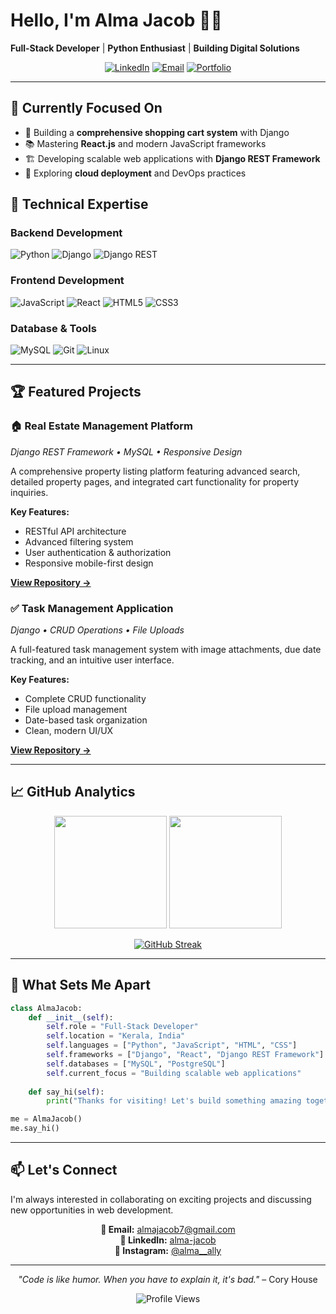 # Hello, I'm Alma Jacob 👨‍💻

**Full-Stack Developer** | **Python Enthusiast** | **Building Digital Solutions**

<div align="center">
  
[![LinkedIn](https://img.shields.io/badge/LinkedIn-Connect-0077B5?style=for-the-badge&logo=linkedin&logoColor=white)](https://linkedin.com/in/alma-jacob)
[![Email](https://img.shields.io/badge/Email-Contact-EA4335?style=for-the-badge&logo=gmail&logoColor=white)](mailto:almajacob7@gmail.com)
[![Portfolio](https://img.shields.io/badge/Portfolio-Visit-FF5722?style=for-the-badge&logo=google-chrome&logoColor=white)](#)

</div>

---

## 🎯 Currently Focused On

- 🚀 Building a **comprehensive shopping cart system** with Django
- 📚 Mastering **React.js** and modern JavaScript frameworks
- 🏗️ Developing scalable web applications with **Django REST Framework**
- 🌱 Exploring **cloud deployment** and DevOps practices

## 💼 Technical Expertise

### **Backend Development**
![Python](https://img.shields.io/badge/Python-Expert-3776AB?style=flat&logo=python&logoColor=white)
![Django](https://img.shields.io/badge/Django-Advanced-092E20?style=flat&logo=django&logoColor=white)
![Django REST](https://img.shields.io/badge/Django_REST-Proficient-ff1709?style=flat&logo=django&logoColor=white)

### **Frontend Development**
![JavaScript](https://img.shields.io/badge/JavaScript-Intermediate-F7DF1E?style=flat&logo=javascript&logoColor=black)
![React](https://img.shields.io/badge/React-Learning-61DAFB?style=flat&logo=react&logoColor=black)
![HTML5](https://img.shields.io/badge/HTML5-Expert-E34F26?style=flat&logo=html5&logoColor=white)
![CSS3](https://img.shields.io/badge/CSS3-Advanced-1572B6?style=flat&logo=css3&logoColor=white)

### **Database & Tools**
![MySQL](https://img.shields.io/badge/MySQL-Proficient-4479A1?style=flat&logo=mysql&logoColor=white)
![Git](https://img.shields.io/badge/Git-Advanced-F05032?style=flat&logo=git&logoColor=white)
![Linux](https://img.shields.io/badge/Linux-Intermediate-FCC624?style=flat&logo=linux&logoColor=black)

---

## 🏆 Featured Projects

### 🏠 **Real Estate Management Platform**
*Django REST Framework • MySQL • Responsive Design*

A comprehensive property listing platform featuring advanced search, detailed property pages, and integrated cart functionality for property inquiries.

**Key Features:**
- RESTful API architecture
- Advanced filtering system
- User authentication & authorization
- Responsive mobile-first design

[**View Repository →**](https://github.com/almajacob/estate-website)

### ✅ **Task Management Application**
*Django • CRUD Operations • File Uploads*

A full-featured task management system with image attachments, due date tracking, and an intuitive user interface.

**Key Features:**
- Complete CRUD functionality
- File upload management
- Date-based task organization
- Clean, modern UI/UX

[**View Repository →**](https://github.com/almajacob/todo-app)

---

## 📈 GitHub Analytics

<div align="center">
  
<img height="180em" src="https://github-readme-stats.vercel.app/api?username=almajacob&show_icons=true&theme=tokyonight&include_all_commits=true&count_private=true"/>
<img height="180em" src="https://github-readme-stats.vercel.app/api/top-langs/?username=almajacob&layout=compact&langs_count=8&theme=tokyonight"/>

</div>

<div align="center">

[![GitHub Streak](https://streak-stats.demolab.com/?user=almajacob&theme=tokyonight)](https://git.io/streak-stats)

</div>

---

## 🎨 What Sets Me Apart

```python
class AlmaJacob:
    def __init__(self):
        self.role = "Full-Stack Developer"
        self.location = "Kerala, India"
        self.languages = ["Python", "JavaScript", "HTML", "CSS"]
        self.frameworks = ["Django", "React", "Django REST Framework"]
        self.databases = ["MySQL", "PostgreSQL"]
        self.current_focus = "Building scalable web applications"
        
    def say_hi(self):
        print("Thanks for visiting! Let's build something amazing together.")

me = AlmaJacob()
me.say_hi()
```

---

## 📫 Let's Connect

I'm always interested in collaborating on exciting projects and discussing new opportunities in web development.

<div align="center">

**📧 Email:** [almajacob7@gmail.com](mailto:almajacob7@gmail.com)  
**💼 LinkedIn:** [alma-jacob](https://linkedin.com/in/alma-jacob)  
**📱 Instagram:** [@alma__ally](https://instagram.com/alma__ally)

---

*"Code is like humor. When you have to explain it, it's bad."* – Cory House

![Profile Views](https://komarev.com/ghpvc/?username=almajacob&color=blueviolet&style=flat-square&label=Profile+Views)

</div>

